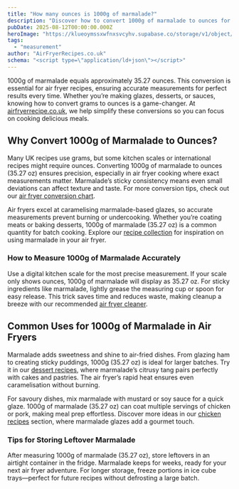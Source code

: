 ```yaml
---
title: "How many ounces is 1000g of marmalade?"
description: "Discover how to convert 1000g of marmalade to ounces for perfect air fryer recipes. Get precise measurements and cooking tips now!"
pubDate: 2025-08-12T00:00:00.000Z
heroImage: "https://klueoymssxwfnxsvcyhv.supabase.co/storage/v1/object/public/md/how-many-ounces-is-1000g-of-marmalade-0e5a11d9.webp"
tags:
  - "measurement"
author: "AirFryerRecipes.co.uk"
schema: "<script type=\"application/ld+json\"></script>"
---
```


<p>1000g of marmalade equals approximately 35.27 ounces. This conversion is essential for air fryer recipes, ensuring accurate measurements for perfect results every time. Whether you’re making glazes, desserts, or sauces, knowing how to convert grams to ounces is a game-changer. At <a href=https://www.airfryerrecipe.co.uk/>airfryerrecipe.co.uk</a>, we help simplify these conversions so you can focus on cooking delicious meals.</p>  

<h2>Why Convert 1000g of Marmalade to Ounces?</h2>  
<p>Many UK recipes use grams, but some kitchen scales or international recipes might require ounces. Converting 1000g of marmalade to ounces (35.27 oz) ensures precision, especially in air fryer cooking where exact measurements matter. Marmalade’s sticky consistency means even small deviations can affect texture and taste. For more conversion tips, check out our <a href=https://www.airfryerrecipe.co.uk/air-fryer-conversion-chart>air fryer conversion chart</a>.</p>  

<p>Air fryers excel at caramelising marmalade-based glazes, so accurate measurements prevent burning or undercooking. Whether you’re coating meats or baking desserts, 1000g of marmalade (35.27 oz) is a common quantity for batch cooking. Explore our <a href=https://www.airfryerrecipe.co.uk/recipes>recipe collection</a> for inspiration on using marmalade in your air fryer.</p>  

<h3>How to Measure 1000g of Marmalade Accurately</h3>  
<p>Use a digital kitchen scale for the most precise measurement. If your scale only shows ounces, 1000g of marmalade will display as 35.27 oz. For sticky ingredients like marmalade, lightly grease the measuring cup or spoon for easy release. This trick saves time and reduces waste, making cleanup a breeze with our recommended <a href=https://www.airfryerrecipe.co.uk/air-fryer-cleaner>air fryer cleaner</a>.</p>  

<h2>Common Uses for 1000g of Marmalade in Air Fryers</h2>  
<p>Marmalade adds sweetness and shine to air-fried dishes. From glazing ham to creating sticky puddings, 1000g (35.27 oz) is ideal for larger batches. Try it in our <a href=https://www.airfryerrecipe.co.uk/recipe-category/dessert>dessert recipes</a>, where marmalade’s citrusy tang pairs perfectly with cakes and pastries. The air fryer’s rapid heat ensures even caramelisation without burning.</p>  

<p>For savoury dishes, mix marmalade with mustard or soy sauce for a quick glaze. 1000g of marmalade (35.27 oz) can coat multiple servings of chicken or pork, making meal prep effortless. Discover more ideas in our <a href=https://www.airfryerrecipe.co.uk/recipe-category/chicken>chicken recipes</a> section, where marmalade glazes add a gourmet touch.</p>  

<h3>Tips for Storing Leftover Marmalade</h3>  
<p>After measuring 1000g of marmalade (35.27 oz), store leftovers in an airtight container in the fridge. Marmalade keeps for weeks, ready for your next air fryer adventure. For longer storage, freeze portions in ice cube trays—perfect for future recipes without defrosting a large batch.</p>